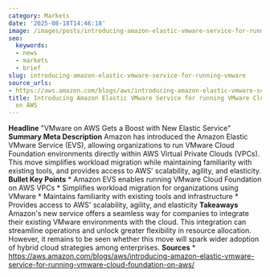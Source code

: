 ```yaml
---
category: Markets
date: '2025-08-18T14:46:18'
image: /images/posts/introducing-amazon-elastic-vmware-service-for-running-vmware.png
seo:
  keywords:
  - news
  - markets
  - brief
slug: introducing-amazon-elastic-vmware-service-for-running-vmware
source_urls:
- https://aws.amazon.com/blogs/aws/introducing-amazon-elastic-vmware-service-for-running-vmware-cloud-foundation-on-aws/
title: Introducing Amazon Elastic VMware Service for running VMware Cloud Foundation
  on AWS
---
```


**Headline** "VMware on AWS Gets a Boost with New Elastic Service"  **Summary Meta Description** Amazon has introduced the Amazon Elastic VMware Service (EVS), allowing organizations to run VMware Cloud Foundation environments directly within AWS Virtual Private Clouds (VPCs). This move simplifies workload migration while maintaining familiarity with existing tools, and provides access to AWS' scalability, agility, and elasticity.  **Bullet Key Points**  * Amazon EVS enables running VMware Cloud Foundation on AWS VPCs * Simplifies workload migration for organizations using VMware * Maintains familiarity with existing tools and infrastructure * Provides access to AWS' scalability, agility, and elasticity  **Takeaways** Amazon's new service offers a seamless way for companies to integrate their existing VMware environments with the cloud. This integration can streamline operations and unlock greater flexibility in resource allocation. However, it remains to be seen whether this move will spark wider adoption of hybrid cloud strategies among enterprises.  **Sources** * https://aws.amazon.com/blogs/aws/introducing-amazon-elastic-vmware-service-for-running-vmware-cloud-foundation-on-aws/